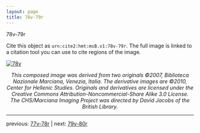 ```yaml
---
layout: page
title: 78v-79r
---
```


78v-79r

Cite this object as `urn:cite2:hmt:msB.v1:78v-79r`. The full image is linked to a citation tool you can use to cite regions of the image.

[![78v](http://www.homermultitext.org/iipsrv?IIIF=/project/homer/pyramidal/deepzoom/hmt/vbbifolio/v1/vb_78v_79r.tif/full/800,/0/default.jpg)](http://www.homermultitext.org/ict2/?urn=urn:cite2:hmt:vbbifolio.v1:vb_78v_79r) 

<p style="text-align: center; font-style: italic;">This composed image was derived from two originals ©2007, Biblioteca Nazionale Marciana, Venezia, Italia. The derivative images are ©2010, Center for Hellenic Studies. Originals and derivatives are licensed under the Creative Commons Attribution-Noncommercial-Share Alike 3.0 License. The CHS/Marciana Imaging Project was directed by David Jacobs of the British Library.</p>

---

previous: [77v-78r](../77v-78r/) | next: [79v-80r](../79v-80r/)